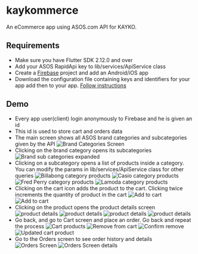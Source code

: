 # kaykommerce
An eCommerce app using ASOS.com API for KAYKO.

## Requirements
- Make sure you have Flutter SDK 2.12.0 and over
- Add your ASOS RapidApi key to lib/services/ApiService class
- Create a [Firebase](https://firebase.google.com/docs/flutter/setup?platform=android) project and add an Android/iOS app
- Download the configuration file containing keys and identifiers for your app add then to your app. [Follow instructions](https://firebase.google.com/docs/flutter/setup?platform=android)


## Demo
- Every app user(client) login anonymously to Firebase and he is given an id
- This id is used to store cart and orders data
- The main screen shows all ASOS brand categories and subcategories given by the API
  ![Brand Categories Screen](https://github.com/fishimve/kaykommerce/blob/635ab56551d5e9202cf45740a05c854a35ce390c/demo/Screenshot_1629158368.png)
- Clicking on the brand category opens its subcategories
  ![Brand sub categories expanded](https://github.com/fishimve/kaykommerce/blob/635ab56551d5e9202cf45740a05c854a35ce390c/demo/Screenshot_1629158378.png)
- Clicking on a subcategory opens a list of products inside a category. You can modify the params in lib/services/ApiService class for other queries
  ![Billabong category products](https://github.com/fishimve/kaykommerce/blob/635ab56551d5e9202cf45740a05c854a35ce390c/demo/Screenshot_1629158408.png)
  ![Casio category products](https://github.com/fishimve/kaykommerce/blob/635ab56551d5e9202cf45740a05c854a35ce390c/demo/Screenshot_1629158418.png)
  ![Fred Perry category products](https://github.com/fishimve/kaykommerce/blob/635ab56551d5e9202cf45740a05c854a35ce390c/demo/Screenshot_1629158428.png)
  ![Lamoda category products](https://github.com/fishimve/kaykommerce/blob/635ab56551d5e9202cf45740a05c854a35ce390c/demo/Screenshot_1629158438.png)
- Clicking on the cart icon adds the product to the cart. Clicking twice increments the quantity of product in the cart
  ![Add to cart](https://github.com/fishimve/kaykommerce/blob/635ab56551d5e9202cf45740a05c854a35ce390c/demo/Screenshot_1629158553.png)
  ![Add to cart](https://github.com/fishimve/kaykommerce/blob/635ab56551d5e9202cf45740a05c854a35ce390c/demo/Screenshot_1629158573.png)
- Clicking on the product opens the product details screen
  ![product details](https://github.com/fishimve/kaykommerce/blob/635ab56551d5e9202cf45740a05c854a35ce390c/demo/Screenshot_1629158441.png)
  ![product details](https://github.com/fishimve/kaykommerce/blob/635ab56551d5e9202cf45740a05c854a35ce390c/demo/Screenshot_1629158462.png)
  ![product details](https://github.com/fishimve/kaykommerce/blob/635ab56551d5e9202cf45740a05c854a35ce390c/demo/Screenshot_1629158509.png)
  ![product details](https://github.com/fishimve/kaykommerce/blob/635ab56551d5e9202cf45740a05c854a35ce390c/demo/Screenshot_1629158533.png)
- Go back, and go to Cart screen and place an order. Go back and repeat the process
  ![Cart products](https://github.com/fishimve/kaykommerce/blob/635ab56551d5e9202cf45740a05c854a35ce390c/demo/Screenshot_1629158577.png)
  ![Remove from cart](https://github.com/fishimve/kaykommerce/blob/635ab56551d5e9202cf45740a05c854a35ce390c/demo/Screenshot_1629158585.png)
  ![Confirm remove](https://github.com/fishimve/kaykommerce/blob/635ab56551d5e9202cf45740a05c854a35ce390c/demo/Screenshot_1629158591.png)
  ![Updated cart product](https://github.com/fishimve/kaykommerce/blob/635ab56551d5e9202cf45740a05c854a35ce390c/demo/Screenshot_1629158594.png)
- Go to the Orders screen to see order history and details
  ![Orders Screen](https://github.com/fishimve/kaykommerce/blob/635ab56551d5e9202cf45740a05c854a35ce390c/demo/Screenshot_1629158602.png)
  ![Orders Screen details](https://github.com/fishimve/kaykommerce/blob/635ab56551d5e9202cf45740a05c854a35ce390c/demo/Screenshot_1629158611.png)
